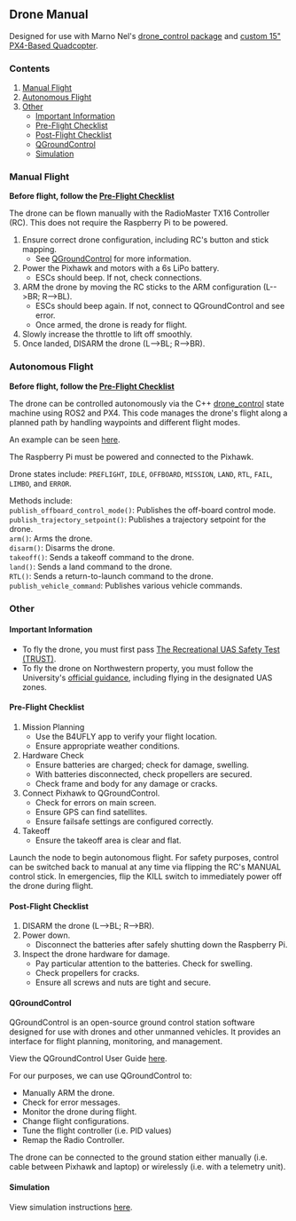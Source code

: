 ## Drone Manual

Designed for use with Marno Nel's [drone_control package](https://github.com/Marnonel6/ROS2_offboard_drone_control/tree/main) and [custom 15" PX4-Based Quadcopter](https://marnonel6.github.io/projects/0-autonomous-px4-drone).

### Contents

1. [Manual Flight](#manual-flight)
2. [Autonomous Flight](#autonomous-flight)
3. [Other](#other)  
   * [Important Information](#important-information)
   * [Pre-Flight Checklist](#pre-flight-checklist)
   * [Post-Flight Checklist](#post-flight-checklist)
   * [QGroundControl](#qgroundcontrol)
   * [Simulation](#simulation)


### Manual Flight

**Before flight, follow the [Pre-Flight Checklist](#pre-flight-checklist)**

The drone can be flown manually with the RadioMaster TX16 Controller (RC). This does not require the Raspberry Pi to be powered.


1. Ensure correct drone configuration, including RC's button and stick mapping.  
   * See [QGroundControl](#qgroundcontrol) for more information.
2. Power the Pixhawk and motors with a 6s LiPo battery.  
   * ESCs should beep. If not, check connections.
3. ARM the drone by moving the RC sticks to the ARM configuration (L-->BR; R-->BL).  
   * ESCs should beep again. If not, connect to QGroundControl and see error.
   * Once armed, the drone is ready for flight.
4. Slowly increase the throttle to lift off smoothly.
5. Once landed, DISARM the drone (L-->BL; R-->BR).


### Autonomous Flight

**Before flight, follow the [Pre-Flight Checklist](#pre-flight-checklist)**

The drone can be controlled autonomously via the C++ [drone_control](https://github.com/Marnonel6/ROS2_offboard_drone_control/blob/main/drone_control/src/drone_control.cpp) state machine using ROS2 and PX4. This code manages the drone's flight along a planned path by handling waypoints and different flight modes.

An example can be seen [here](https://github.com/Marnonel6/ROS2_offboard_drone_control/blob/main/drone_control/src/path_planning.cpp).

The Raspberry Pi must be powered and connected to the Pixhawk.

Drone states include: `PREFLIGHT`, `IDLE`, `OFFBOARD`, `MISSION`, `LAND`, `RTL`, `FAIL`, `LIMBO`, and `ERROR`.

Methods include:  
`publish_offboard_control_mode()`: Publishes the off-board control mode.  
`publish_trajectory_setpoint()`: Publishes a trajectory setpoint for the drone.  
`arm()`: Arms the drone.  
`disarm()`: Disarms the drone.  
`takeoff()`: Sends a takeoff command to the drone.  
`land()`: Sends a land command to the drone.  
`RTL()`: Sends a return-to-launch command to the drone.  
`publish_vehicle_command`: Publishes various vehicle commands.  


### Other

#### Important Information

* To fly the drone, you must first pass [The Recreational UAS Safety Test (TRUST)](https://www.faa.gov/uas/recreational_flyers/knowledge_test_updates).
* To fly the drone on Northwestern property, you must follow the University's [official guidance](https://www.faa.gov/uas/recreational_flyers/knowledge_test_updates), including flying in the designated UAS zones.

#### Pre-Flight Checklist

1. Mission Planning  
   * Use the B4UFLY app to verify your flight location.  
   * Ensure appropriate weather conditions.
2. Hardware Check  
   * Ensure batteries are charged; check for damage, swelling.
   * With batteries disconnected, check propellers are secured.
   * Check frame and body for any damage or cracks.
3. Connect Pixhawk to QGroundControl.  
   * Check for errors on main screen.
   * Ensure GPS can find satellites.
   * Ensure failsafe settings are configured correctly.
4. Takeoff  
   * Ensure the takeoff area is clear and flat.

Launch the node to begin autonomous flight. For safety purposes, control can be switched back to manual at any time via flipping the RC's MANUAL control stick. In emergencies, flip the KILL switch to immediately power off the drone during flight.

#### Post-Flight Checklist

1. DISARM the drone (L-->BL; R-->BR).
2. Power down.  
   * Disconnect the batteries after safely shutting down the Raspberry Pi.
3. Inspect the drone hardware for damage.  
   * Pay particular attention to the batteries. Check for swelling.
   * Check propellers for cracks.
   * Ensure all screws and nuts are tight and secure.

#### QGroundControl

QGroundControl is an open-source ground control station software designed for use with drones and other unmanned vehicles. It provides an interface for flight planning, monitoring, and management.

View the QGroundControl User Guide [here](https://docs.qgroundcontrol.com/master/en/qgc-user-guide/).

For our purposes, we can use QGroundControl to:  
   * Manually ARM the drone.
   * Check for error messages.
   * Monitor the drone during flight.
   * Change flight configurations.
   * Tune the flight controller (i.e. PID values)
   * Remap the Radio Controller.

The drone can be connected to the ground station either manually (i.e. cable between Pixhawk and laptop) or wirelessly (i.e. with a telemetry unit).

#### Simulation

View simulation instructions [here](https://github.com/Marnonel6/ROS2_offboard_drone_control/tree/main?tab=readme-ov-file#sitl-simulation).